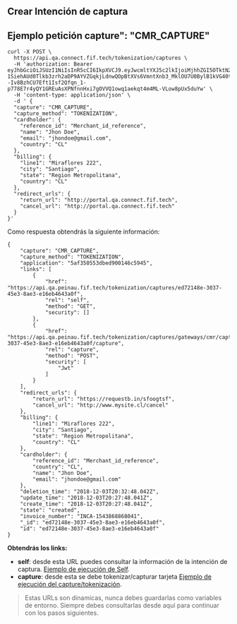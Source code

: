 ## Crear Intención de captura

## Ejemplo petición capture": "CMR_CAPTURE"

```
curl -X POST \
  https://api.qa.connect.fif.tech/tokenization/captures \
  -H 'authorization: Bearer eyJhbGciOiJSUzI1NiIsInR5cCI6IkpXVCJ9.eyJwcmltYXJ5c2lkIjoiMjhhZGI5OTktN2EyZS03MGI4LWMwOTItZTRjMTZhOWU5ZTBhIiwidW5pcXVlX25hbWUiOiJUb2lwYXRvLmNvbSIsImdyb3Vwc2lkIjoiQVBQTCIsImlzcyI6IkZhbGFiZWxsYSIsImF1ZCI6IldlYiIsInR5cGUiOiJCZWFyZXIiLCJzY29wZSI6W10sImlhdCI6MTUxMzE3Nzk1OCwiZXhwIjoxNTEzMTc4ODU4fQ.OYBksNEvNBU012fJt4IhUnQ5g0szPXPmivD2GvprLczjbG6Pd7HeSyWddSCVOAwAXfycNMzwn0nb_6VdYMqbSzE3T9Bu0Oqzih4b_BfLLb4EwpRQ3L0ObFNkJTI2hfIMUNJQ5ohT8b2yR-1SiehAUd0Tlkb3zrh2aDP9AYVZGqkjLdnwQOpBtXVs6VmntXnb3_MklOU7U0BylB1kVG40t9qfSxf79DYTcr3JWs6LdCFDThkudMZtJfnjYsOoqt--Iv8BzhCU7Eft1Isf2Qfqn_1-p778E7r4yQY1GREuAsXPNfnnHxi7gOVVQ1owq1aekqt4m4ML-VLow8pUx5duYw' \
  -H 'content-type: application/json' \
  -d ' {
  "capture": "CMR_CAPTURE",
  "capture_method": "TOKENIZATION",
  "cardholder": {
    "reference_id": "Merchant_id_reference",
    "name": "Jhon Doe",
    "email": "jhondoe@gmail.com",
    "country": "CL"
  },
  "billing": {
    "line1": "Miraflores 222",
    "city": "Santiago",
    "state": "Region Metropolitana",
    "country": "CL"
  },
  "redirect_urls": {
    "return_url": "http://portal.qa.connect.fif.tech",
    "cancel_url": "http://portal.qa.connect.fif.tech"
  }
}'
 ```

Como respuesta obtendrás la siguiente información:

```
{
    "capture": "CMR_CAPTURE",
    "capture_method": "TOKENIZATION",
    "application": "5af350553dbed900146c5945",
    "links": [
        {
            "href": "https://api.qa.peinau.fif.tech/tokenization/captures/ed72148e-3037-45e3-8ae3-e16eb4643a0f",
            "rel": "self",
            "method": "GET",
            "security": []
        },
        {
            "href": "https://api.qa.peinau.fif.tech/tokenization/captures/gateways/cmr/capture/ed72148e-3037-45e3-8ae3-e16eb4643a0f/capture",
            "rel": "capture",
            "method": "POST",
            "security": [
                "Jwt"
            ]
        }
    ],
    "redirect_urls": {
        "return_url": "https://requestb.in/sfoogtsf",
        "cancel_url": "http://www.mysite.cl/cancel"
    },
    "billing": {
        "line1": "Miraflores 222",
        "city": "Santiago",
        "state": "Region Metropolitana",
        "country": "CL"
    },
    "cardholder": {
        "reference_id": "Merchant_id_reference",
        "country": "CL",
        "name": "Jhon Doe",
        "email": "jhondoe@gmail.com"
    },
    "deletion_time": "2018-12-03T20:32:48.042Z",
    "update_time": "2018-12-03T20:27:48.041Z",
    "create_time": "2018-12-03T20:27:48.041Z",
    "state": "created",
    "invoice_number": "INCA-1543868868041",
    "_id": "ed72148e-3037-45e3-8ae3-e16eb4643a0f",
    "id": "ed72148e-3037-45e3-8ae3-e16eb4643a0f"
}
```

**Obtendrás los links:**

- **self**: desde esta URL puedes consultar la información de la intención de captura. [Ejemplo de ejecución de Self](self-capture.md).
- **capture**: desde esta se debe tokenizar/capturar tarjeta [Ejemplo de ejecución del capture/tokenización](json-capture.md).


> Estas URLs son dinamicas, nunca debes guardarlas como variables de entorno. Siempre debes consultarlas desde aquí para continuar con los pasos siguientes.
